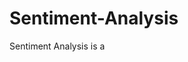 # Sentiment-Analysis
Sentiment Analysis is a
<!--stackedit_data:
eyJoaXN0b3J5IjpbMTkxNDcxMDU3OV19
-->